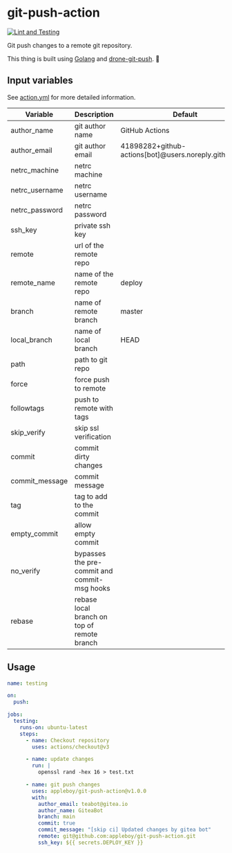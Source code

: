 # git-push-action

[![Lint and Testing](https://github.com/appleboy/git-push-action/actions/workflows/testing.yml/badge.svg?branch=main)](https://github.com/appleboy/git-push-action/actions/workflows/testing.yml)

Git push changes to a remote git repository.

This thing is built using [Golang](https://go.dev) and [drone-git-push](https://github.com/appleboy/drone-git-push). 🚀

## Input variables

See [action.yml](./action.yml) for more detailed information.

| Variable       | Description                                  | Default                                               |
| -------------- | -------------------------------------------- | ----------------------------------------------------- |
| author_name    | git author name                              | GitHub Actions                                        |
| author_email   | git author email                             | 41898282+github-actions[bot]@users.noreply.github.com |
| netrc_machine  | netrc machine                                |                                                       |
| netrc_username | netrc username                               |                                                       |
| netrc_password | netrc password                               |                                                       |
| ssh_key        | private ssh key                              |                                                       |
| remote         | url of the remote repo                       |                                                       |
| remote_name    | name of the remote repo                      | deploy                                                |
| branch         | name of remote branch                        | master                                                |
| local_branch   | name of local branch                         | HEAD                                                  |
| path           | path to git repo                             |                                                       |
| force          | force push to remote                         |                                                       |
| followtags     | push to remote with tags                     |                                                       |
| skip_verify    | skip ssl verification                        |                                                       |
| commit         | commit dirty changes                         |                                                       |
| commit_message | commit message                               |                                                       |
| tag            | tag to add to the commit                     |                                                       |
| empty_commit   | allow empty commit                           |                                                       |
| no_verify      | bypasses the pre-commit and commit-msg hooks |                                                       |
| rebase         | rebase local branch on top of remote branch  |                                                       |

## Usage

```yaml
name: testing

on:
  push:

jobs:
  testing:
    runs-on: ubuntu-latest
    steps:
      - name: Checkout repository
        uses: actions/checkout@v3

      - name: update changes
        run: |
          openssl rand -hex 16 > test.txt

      - name: git push changes
        uses: appleboy/git-push-action@v1.0.0
        with:
          author_email: teabot@gitea.io
          author_name: GiteaBot
          branch: main
          commit: true
          commit_message: "[skip ci] Updated changes by gitea bot"
          remote: git@github.com:appleboy/git-push-action.git
          ssh_key: ${{ secrets.DEPLOY_KEY }}
```
